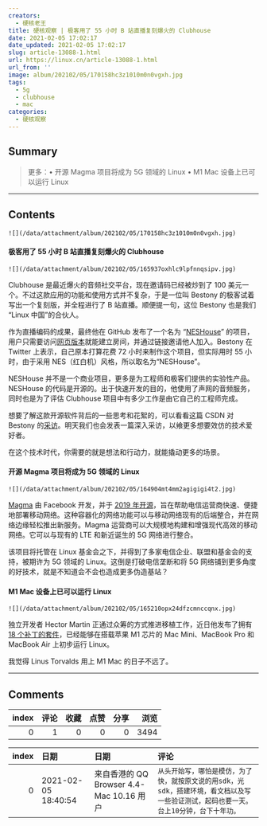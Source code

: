 ```yaml
---
creators:
  - 硬核老王
title: 硬核观察 | 极客用了 55 小时 B 站直播复刻爆火的 Clubhouse
date: 2021-02-05 17:02:17
date_updated: 2021-02-05 17:02:17
slug: article-13088-1.html
url: https://linux.cn/article-13088-1.html
url_from: ''
image: album/202102/05/170158hc3z1010m0n0vgxh.jpg
tags:
  - 5g
  - clubhouse
  - mac
categories:
  - 硬核观察
---
```


## Summary

> 更多：• 开源 Magma 项目将成为 5G 领域的 Linux • M1 Mac 设备上已可以运行 Linux

***

<!-- more -->

## Contents

`![](/data/attachment/album/202102/05/170158hc3z1010m0n0vgxh.jpg)`

#### 极客用了 55 小时 B 站直播复刻爆火的 Clubhouse

`![](/data/attachment/album/202102/05/165937oxhlc9lpfnnqsipv.jpg)`

Clubhouse 是最近爆火的音频社交平台，现在邀请码已经被炒到了 100 美元一个。不过这款应用的功能和使用方式并不复杂，于是一位叫 Bestony 的极客试着写出一个复刻版，并全程进行了 B 站直播。顺便提一句，这位 Bestony 也是我们 “Linux 中国”的合伙人。

作为直播编码的成果，最终他在 GitHub 发布了一个名为 “[NESHouse](https://github.com/bestony/neshouse)” 的项目，用户只需要访问[网页版本](https://neshouse.com/admin.html)就能建立房间，并通过链接邀请他人加入。Bestony 在 Twitter 上表示，自己原本打算花费 72 小时来制作这个项目，但实际用时 55 小时，由于采用 NES（红白机）风格，所以取名为“NESHouse”。

NESHouse 并不是一个商业项目，更多是为工程师和极客们提供的实验性产品。NESHouse 的代码是开源的。出于快速开发的目的，他使用了声网的音频服务，同时也是为了评估 Clubhouse 项目中有多少工作是由它自己的工程师完成。

想要了解这款开源软件背后的一些思考和花絮的，可以看看这篇 CSDN 对 Bestony 的[采访](https://mp.weixin.qq.com/s/mUGGkxdTIngLzd9zX96AeA)。明天我们也会发表一篇深入采访，以飨更多想要效仿的技术爱好者。

在这个技术时代，你需要的就是想法和行动力，就能撬动更多的场景。

#### 开源 Magma 项目将成为 5G 领域的 Linux

`![](/data/attachment/album/202102/05/164904mt4mm2agigigi4t2.jpg)`

[Magma](https://www.magmacore.org/) 由 Facebook 开发，并于 [2019 年开源](https://www.facebook.com/fbOpenSource/posts/today-we-open-sourced-magma-a-software-platform-that-gives-network-operators-an-/2052421168139967/)，旨在帮助电信运营商快速、便捷地部署移动网络。这种容器化的网络功能可以与移动网络现有的后端整合，并在网络边缘轻松推出新服务。Magma 运营商可以大规模地构建和增强现代高效的移动网络。它可以与现有的 LTE 和新近诞生的 5G 网络进行整合。

该项目将托管在 Linux 基金会之下，并得到了多家电信企业、联盟和基金会的支持，被期许为 5G 领域的 Linux。这倒是打破电信垄断和将 5G 网络铺到更多角度的好技术，就是不知道会不会也造成更多伪造基站？

#### M1 Mac 设备上已可以运行 Linux

`![](/data/attachment/album/202102/05/165210opx24dfzcmnccqnx.jpg)`

独立开发者 Hector Martin 正通过众筹的方式推进移植工作，近日他发布了拥有 [18 个补丁的套件](https://lore.kernel.org/lkml/20210204203951.52105-1-marcan@marcan.st/)，已经能够在搭载苹果 M1 芯片的 Mac Mini、MacBook Pro 和 MacBook Air 上初步运行 Linux。

我觉得 Linus Torvalds 用上 M1 Mac 的日子不远了。

***

## Comments


|   index |   评论 |   收藏 |   点赞 |   分享 |   浏览 |
|--------:|-------:|-------:|-------:|-------:|-------:|
|       0 |      1 |      0 |      0 |      0 |   3494 |

|   index | 日期                | 日期                                     | 评论                                                                                                                                   |
|--------:|:--------------------|:-----------------------------------------|:---------------------------------------------------------------------------------------------------------------------------------------|
|       0 | 2021-02-05 18:40:54 | 来自香港的 QQ Browser 4.4-Mac 10.16 用户 | `从头开始写，哪怕是模仿，为了快，就按原文说的用sdk，光sdk，搭建环境，看文档以及写一些验证测试，起码也要一天。台上10分钟，台下十年功。` |
